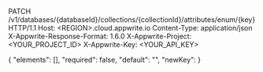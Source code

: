PATCH /v1/databases/{databaseId}/collections/{collectionId}/attributes/enum/{key} HTTP/1.1
Host: &lt;REGION&gt;.cloud.appwrite.io
Content-Type: application/json
X-Appwrite-Response-Format: 1.6.0
X-Appwrite-Project: <YOUR_PROJECT_ID>
X-Appwrite-Key: <YOUR_API_KEY>

{
  "elements": [],
  "required": false,
  "default": "<DEFAULT>",
  "newKey": 
}
